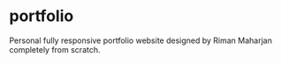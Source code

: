 # portfolio
Personal fully responsive portfolio website designed by Riman Maharjan completely from scratch.
